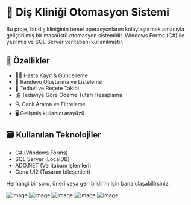 # 🦷 Diş Kliniği Otomasyon Sistemi

Bu proje, bir diş kliniğinin temel operasyonlarını kolaylaştırmak amacıyla geliştirilmiş bir masaüstü otomasyon sistemidir. Windows Forms (C#) ile yazılmış ve SQL Server veritabanı kullanılmıştır.

## 🔧 Özellikler

- 👨‍⚕️ Hasta Kayıt & Güncelleme
- 📅 Randevu Oluşturma ve Listeleme
- 💊 Tedavi ve Reçete Takibi
- 💰  Tedaviye Göre Ödeme Tutarı Hesaplama
- 🔍 Canlı Arama ve Filtreleme
- 🖥️ Gelişmiş kullanıcı arayüzü 

## 🗃️ Kullanılan Teknolojiler

- C# (Windows Forms)
- SQL Server (LocalDB)
- ADO.NET (Veritabanı işlemleri)
- Guna UI2 (Tasarım bileşenleri)

Herhangi bir soru, öneri veya geri bildirim için bana ulaşabilirsiniz.

![image](https://github.com/user-attachments/assets/1959be68-b5ef-4529-886b-29d91804050b)
![image](https://github.com/user-attachments/assets/2d08ec92-5ec2-4ae4-8d93-a79e6a492713)
![image](https://github.com/user-attachments/assets/c4362179-6ab7-495e-a292-5e71434add62)
![image](https://github.com/user-attachments/assets/152cbdd6-34a0-42b0-9460-5b17e4d64262)
![image](https://github.com/user-attachments/assets/156d1abc-44b4-49a6-b269-507e0ba35913)





